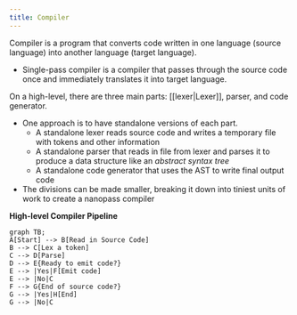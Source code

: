 ```yaml
---
title: Compiler
---
```

Compiler is a program that converts code written in one language (source language) into another language (target language). 
- Single-pass compiler is a compiler that passes through the source code once and immediately translates it into target language. 

On a high-level, there are three main parts: [[lexer|Lexer]], parser, and code generator.
- One approach is to have standalone versions of each part. 
	- A standalone lexer reads source code and writes a temporary file with tokens and other information
	- A standalone parser that reads in file from lexer and parses it to produce a data structure like an _abstract syntax tree_
	- A standalone code generator that uses the AST to write final output code
- The divisions can be made smaller, breaking it down into tiniest units of work to create a nanopass compiler

**High-level Compiler Pipeline**
```mermaid
graph TB;
A[Start] --> B[Read in Source Code]
B --> C[Lex a token]
C --> D[Parse]
D --> E{Ready to emit code?}
E --> |Yes|F[Emit code]
E --> |No|C
F --> G{End of source code?}
G --> |Yes|H[End]
G --> |No|C
```